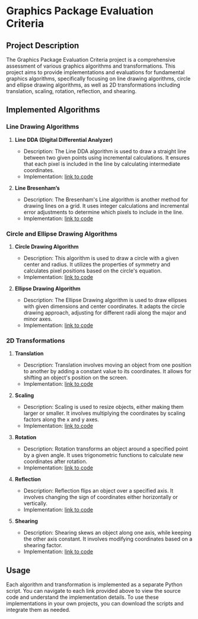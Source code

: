 # Graphics Package Evaluation Criteria

## Project Description

The Graphics Package Evaluation Criteria project is a comprehensive assessment of various graphics algorithms and transformations. This project aims to provide implementations and evaluations for fundamental graphics algorithms, specifically focusing on line drawing algorithms, circle and ellipse drawing algorithms, as well as 2D transformations including translation, scaling, rotation, reflection, and shearing.

## Implemented Algorithms

### Line Drawing Algorithms

1. **Line DDA (Digital Differential Analyzer)**
   - Description: The Line DDA algorithm is used to draw a straight line between two given points using incremental calculations. It ensures that each pixel is included in the line by calculating intermediate coordinates.
   - Implementation: [link to code](line_dda_algorithm.py)

2. **Line Bresenham’s**
   - Description: The Bresenham's Line algorithm is another method for drawing lines on a grid. It uses integer calculations and incremental error adjustments to determine which pixels to include in the line.
   - Implementation: [link to code](line_bresenham_algorithm.py)

### Circle and Ellipse Drawing Algorithms

1. **Circle Drawing Algorithm**
   - Description: This algorithm is used to draw a circle with a given center and radius. It utilizes the properties of symmetry and calculates pixel positions based on the circle's equation.
   - Implementation: [link to code](circle_algorithm.py)

2. **Ellipse Drawing Algorithm**
   - Description: The Ellipse Drawing algorithm is used to draw ellipses with given dimensions and center coordinates. It adapts the circle drawing approach, adjusting for different radii along the major and minor axes.
   - Implementation: [link to code](ellipse_algorithm.py)

### 2D Transformations

1. **Translation**
   - Description: Translation involves moving an object from one position to another by adding a constant value to its coordinates. It allows for shifting an object's position on the screen.
   - Implementation: [link to code](translation_transform.py)

2. **Scaling**
   - Description: Scaling is used to resize objects, either making them larger or smaller. It involves multiplying the coordinates by scaling factors along the x and y axes.
   - Implementation: [link to code](scaling_transform.py)

3. **Rotation**
   - Description: Rotation transforms an object around a specified point by a given angle. It uses trigonometric functions to calculate new coordinates after rotation.
   - Implementation: [link to code](rotation_transform.py)

4. **Reflection**
   - Description: Reflection flips an object over a specified axis. It involves changing the sign of coordinates either horizontally or vertically.
   - Implementation: [link to code](reflection_transform.py)

5. **Shearing**
   - Description: Shearing skews an object along one axis, while keeping the other axis constant. It involves modifying coordinates based on a shearing factor.
   - Implementation: [link to code](shearing_transform.py)

## Usage

Each algorithm and transformation is implemented as a separate Python script. You can navigate to each link provided above to view the source code and understand the implementation details. To use these implementations in your own projects, you can download the scripts and integrate them as needed.
